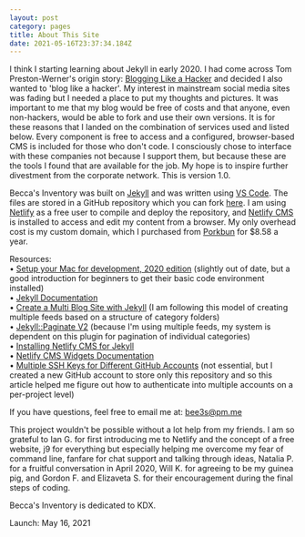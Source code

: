 ```yaml
---
layout: post
category: pages
title: About This Site
date: 2021-05-16T23:37:34.184Z
---
```

I think I starting learning about Jekyll in early 2020. I had come across Tom Preston-Werner's origin story: [Blogging Like a Hacker](https://tom.preston-werner.com/2008/11/17/blogging-like-a-hacker.html) and decided I also wanted to 'blog like a hacker'. My interest in mainstream social media sites was fading but I needed a place to put my thoughts and pictures. It was important to me that my blog would be free of costs and that anyone, even non-hackers, would be able to fork and use their own versions. It is for these reasons that I landed on the combination of services used and listed below. Every component is free to access and a configured, browser-based CMS is included for those who don't code. I consciously chose to interface with these companies not because I support them, but because these are the tools I found that are available for the job. My hope is to inspire further divestment from the corporate network. This is version 1.0. 

Becca's Inventory was built on [Jekyll](https://jekyllrb.com/) and was written using [VS Code](https://code.visualstudio.com/). The files are stored in a GitHub repository which you can fork [here](https://github.com/beccasinventory/live). I am using [Netlify](https://www.netlify.com/) as a free user to compile and deploy the repository, and [Netlify CMS](https://www.netlifycms.org/) is installed to access and edit my content from a browser. My only overhead cost is my custom domain, which I purchased from [Porkbun](https://porkbun.com/) for $8.58 a year.

Resources:\
• [Setup your Mac for development, 2020 edition](https://dev.to/v3frankie/setup-your-mac-for-development-2020-edition-1c8a) (slightly out of date, but a good introduction for beginners to get their basic code environment installed)\
• [Jekyll Documentation](https://jekyllrb.com/docs/)\
• [Create a Multi Blog Site with Jekyll](https://www.garron.me/en/blog/multi-blog-site-jekyll.html) (I am following this model of creating multiple feeds based on a structure of category folders)\
• [Jekyll::Paginate V2](https://github.com/sverrirs/jekyll-paginate-v2/) (because I'm using multiple feeds, my system is dependent on this plugin for pagination of individual categories)\
• [Installing Netlify CMS for Jekyll](https://www.netlifycms.org/docs/jekyll/)\
• [Netlify CMS Widgets Documentation](https://www.netlifycms.org/docs/widgets)\
• [](https://gist.github.com/jexchan/2351996#multiple-ssh-keys-settings-for-different-github-account)[Multiple SSH Keys for Different GitHub Accounts](https://gist.github.com/jexchan/2351996) (not essential, but I created a new GitHub account to store only this repository and so this article helped me figure out how to authenticate into multiple accounts on a per-project level)

If you have questions, feel free to email me at: bee3s@pm.me

This project wouldn't be possible without a lot help from my friends. I am so grateful to Ian G. for first introducing me to Netlify and the concept of a free website, j9 for everything but especially helping me overcome my fear of command line, fanfare for chat support and talking through ideas, Natalia P. for a fruitful conversation in April 2020, Will K. for agreeing to be my guinea pig, and Gordon F. and Elizaveta S. for their encouragement during the final steps of coding.

Becca's Inventory is dedicated to KDX.

Launch: May 16, 2021